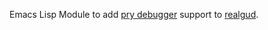 Emacs Lisp Module to add [pry debugger](https://github.com/nixme/pry-debugger) support to [realgud](http://github.com/realgud/realgud).
